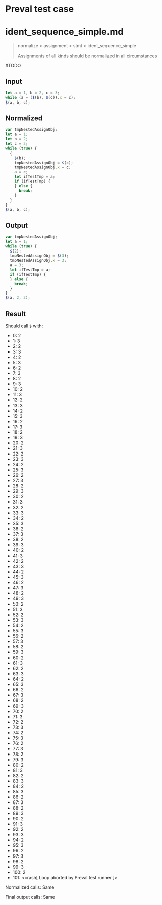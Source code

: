 # Preval test case

# ident_sequence_simple.md

> normalize > assignment > stmt > ident_sequence_simple
>
> Assignments of all kinds should be normalized in all circumstances

#TODO

## Input

`````js filename=intro
let a = 1, b = 2, c = 3;
while (a = ($(b), $(c)).x = c);
$(a, b, c);
`````

## Normalized

`````js filename=intro
var tmpNestedAssignObj;
let a = 1;
let b = 2;
let c = 3;
while (true) {
  {
    $(b);
    tmpNestedAssignObj = $(c);
    tmpNestedAssignObj.x = c;
    a = c;
    let ifTestTmp = a;
    if (ifTestTmp) {
    } else {
      break;
    }
  }
}
$(a, b, c);
`````

## Output

`````js filename=intro
var tmpNestedAssignObj;
let a = 1;
while (true) {
  $(2);
  tmpNestedAssignObj = $(3);
  tmpNestedAssignObj.x = 3;
  a = 3;
  let ifTestTmp = a;
  if (ifTestTmp) {
  } else {
    break;
  }
}
$(a, 2, 3);
`````

## Result

Should call `$` with:
 - 0: 2
 - 1: 3
 - 2: 2
 - 3: 3
 - 4: 2
 - 5: 3
 - 6: 2
 - 7: 3
 - 8: 2
 - 9: 3
 - 10: 2
 - 11: 3
 - 12: 2
 - 13: 3
 - 14: 2
 - 15: 3
 - 16: 2
 - 17: 3
 - 18: 2
 - 19: 3
 - 20: 2
 - 21: 3
 - 22: 2
 - 23: 3
 - 24: 2
 - 25: 3
 - 26: 2
 - 27: 3
 - 28: 2
 - 29: 3
 - 30: 2
 - 31: 3
 - 32: 2
 - 33: 3
 - 34: 2
 - 35: 3
 - 36: 2
 - 37: 3
 - 38: 2
 - 39: 3
 - 40: 2
 - 41: 3
 - 42: 2
 - 43: 3
 - 44: 2
 - 45: 3
 - 46: 2
 - 47: 3
 - 48: 2
 - 49: 3
 - 50: 2
 - 51: 3
 - 52: 2
 - 53: 3
 - 54: 2
 - 55: 3
 - 56: 2
 - 57: 3
 - 58: 2
 - 59: 3
 - 60: 2
 - 61: 3
 - 62: 2
 - 63: 3
 - 64: 2
 - 65: 3
 - 66: 2
 - 67: 3
 - 68: 2
 - 69: 3
 - 70: 2
 - 71: 3
 - 72: 2
 - 73: 3
 - 74: 2
 - 75: 3
 - 76: 2
 - 77: 3
 - 78: 2
 - 79: 3
 - 80: 2
 - 81: 3
 - 82: 2
 - 83: 3
 - 84: 2
 - 85: 3
 - 86: 2
 - 87: 3
 - 88: 2
 - 89: 3
 - 90: 2
 - 91: 3
 - 92: 2
 - 93: 3
 - 94: 2
 - 95: 3
 - 96: 2
 - 97: 3
 - 98: 2
 - 99: 3
 - 100: 2
 - 101: <crash[ Loop aborted by Preval test runner ]>

Normalized calls: Same

Final output calls: Same
